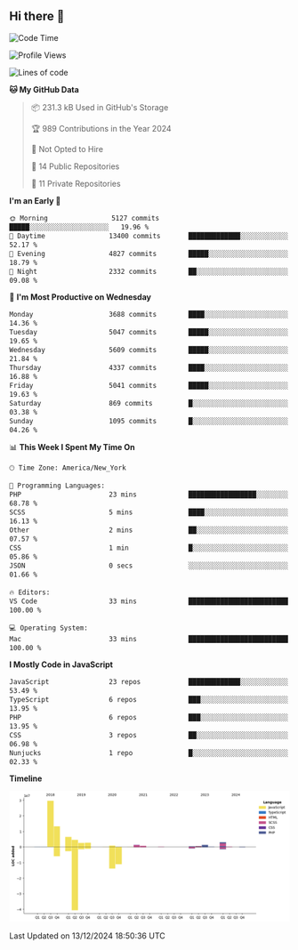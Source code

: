 ## Hi there 👋

<!--START_SECTION:waka-->
![Code Time](http://img.shields.io/badge/Code%20Time-313%20hrs%2023%20mins-blue)

![Profile Views](http://img.shields.io/badge/Profile%20Views-0-blue)

![Lines of code](https://img.shields.io/badge/From%20Hello%20World%20I%27ve%20Written-68.2%20million%20lines%20of%20code-blue)

**🐱 My GitHub Data** 

> 📦 231.3 kB Used in GitHub's Storage 
 > 
> 🏆 989 Contributions in the Year 2024
 > 
> 🚫 Not Opted to Hire
 > 
> 📜 14 Public Repositories 
 > 
> 🔑 11 Private Repositories 
 > 
**I'm an Early 🐤** 

```text
🌞 Morning                5127 commits        █████░░░░░░░░░░░░░░░░░░░░   19.96 % 
🌆 Daytime                13400 commits       █████████████░░░░░░░░░░░░   52.17 % 
🌃 Evening                4827 commits        █████░░░░░░░░░░░░░░░░░░░░   18.79 % 
🌙 Night                  2332 commits        ██░░░░░░░░░░░░░░░░░░░░░░░   09.08 % 
```
📅 **I'm Most Productive on Wednesday** 

```text
Monday                   3688 commits        ████░░░░░░░░░░░░░░░░░░░░░   14.36 % 
Tuesday                  5047 commits        █████░░░░░░░░░░░░░░░░░░░░   19.65 % 
Wednesday                5609 commits        █████░░░░░░░░░░░░░░░░░░░░   21.84 % 
Thursday                 4337 commits        ████░░░░░░░░░░░░░░░░░░░░░   16.88 % 
Friday                   5041 commits        █████░░░░░░░░░░░░░░░░░░░░   19.63 % 
Saturday                 869 commits         █░░░░░░░░░░░░░░░░░░░░░░░░   03.38 % 
Sunday                   1095 commits        █░░░░░░░░░░░░░░░░░░░░░░░░   04.26 % 
```


📊 **This Week I Spent My Time On** 

```text
🕑︎ Time Zone: America/New_York

💬 Programming Languages: 
PHP                      23 mins             █████████████████░░░░░░░░   68.78 % 
SCSS                     5 mins              ████░░░░░░░░░░░░░░░░░░░░░   16.13 % 
Other                    2 mins              ██░░░░░░░░░░░░░░░░░░░░░░░   07.57 % 
CSS                      1 min               █░░░░░░░░░░░░░░░░░░░░░░░░   05.86 % 
JSON                     0 secs              ░░░░░░░░░░░░░░░░░░░░░░░░░   01.66 % 

🔥 Editors: 
VS Code                  33 mins             █████████████████████████   100.00 % 

💻 Operating System: 
Mac                      33 mins             █████████████████████████   100.00 % 
```

**I Mostly Code in JavaScript** 

```text
JavaScript               23 repos            █████████████░░░░░░░░░░░░   53.49 % 
TypeScript               6 repos             ███░░░░░░░░░░░░░░░░░░░░░░   13.95 % 
PHP                      6 repos             ███░░░░░░░░░░░░░░░░░░░░░░   13.95 % 
CSS                      3 repos             ██░░░░░░░░░░░░░░░░░░░░░░░   06.98 % 
Nunjucks                 1 repo              █░░░░░░░░░░░░░░░░░░░░░░░░   02.33 % 
```



**Timeline**

![Lines of Code chart](https://raw.githubusercontent.com/wilbertcaba/wilbertcaba/main/assets/bar_graph.png)


 Last Updated on 13/12/2024 18:50:36 UTC
<!--END_SECTION:waka-->

<!--
**wilbertcaba/wilbertcaba** is a ✨ _special_ ✨ repository because its `README.md` (this file) appears on your GitHub profile.

Here are some ideas to get you started:

- 🔭 I’m currently working on ...
- 🌱 I’m currently learning ...
- 👯 I’m looking to collaborate on ...
- 🤔 I’m looking for help with ...
- 💬 Ask me about ...
- 📫 How to reach me: ...
- 😄 Pronouns: ...
- ⚡ Fun fact: ...
-->
